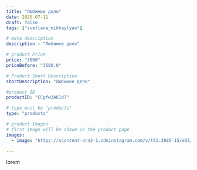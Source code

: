 ```yaml
---
title: "Любимое дело"
date: 2020-07-11
draft: false
tags: ["svetlana_mikhaylyan"]

# meta description
description : "Любимое дело"

# product Price
price: "3000"
priceBefore: "3600.0"

# Product Short Description
shortDescription: "Любимое дело"

#product ID
productID: "CCgfw3AK1d7"

# type must be "products"
type: "products"

# product Images
# first image will be shown in the product page
images:
  - image: "https://scontent-arn2-1.cdninstagram.com/v/t51.2885-15/e35/107935785_593296228241034_7897059554791606058_n.jpg?se=7&tp=1&_nc_ht=scontent-arn2-1.cdninstagram.com&_nc_cat=106&_nc_ohc=cvqC4T8MUfUAX_6QQmV&ccb=7-4&oh=07a79290aae4694f66bf23d1481a7d22&oe=6083478E&_nc_sid=86f79a&ig_cache_key=MjM1MTAxODcwMjUyMjc2NzIyNw%3D%3D.2-ccb7-4"

---
```

lorem
